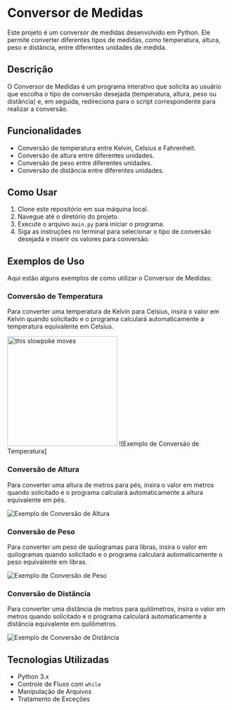 # Conversor de Medidas

Este projeto é um conversor de medidas desenvolvido em Python. Ele permite converter diferentes tipos de medidas, como temperatura, altura, peso e distância, entre diferentes unidades de medida.

## Descrição

O Conversor de Medidas é um programa interativo que solicita ao usuário que escolha o tipo de conversão desejada (temperatura, altura, peso ou distância) e, em seguida, redireciona para o script correspondente para realizar a conversão.

## Funcionalidades

- Conversão de temperatura entre Kelvin, Celsius e Fahrenheit.
- Conversão de altura entre diferentes unidades.
- Conversão de peso entre diferentes unidades.
- Conversão de distância entre diferentes unidades.

## Como Usar

1. Clone este repositório em sua máquina local.
2. Navegue até o diretório do projeto.
3. Execute o arquivo `main.py` para iniciar o programa.
4. Siga as instruções no terminal para selecionar o tipo de conversão desejada e inserir os valores para conversão.

## Exemplos de Uso

Aqui estão alguns exemplos de como utilizar o Conversor de Medidas:

### Conversão de Temperatura

Para converter uma temperatura de Kelvin para Celsius, insira o valor em Kelvin quando solicitado e o programa calculará automaticamente a temperatura equivalente em Celsius.


<img src="https://i.stack.imgur.com/SBv4T.gif" alt="this slowpoke moves"  width="250" />
![Exemplo de Conversão de Temperatura]

### Conversão de Altura

Para converter uma altura de metros para pés, insira o valor em metros quando solicitado e o programa calculará automaticamente a altura equivalente em pés.

![Exemplo de Conversão de Altura](exemplos/conversor_altura.png)

### Conversão de Peso

Para converter um peso de quilogramas para libras, insira o valor em quilogramas quando solicitado e o programa calculará automaticamente o peso equivalente em libras.

![Exemplo de Conversão de Peso](exemplos/conversor_peso.png)

### Conversão de Distância

Para converter uma distância de metros para quilômetros, insira o valor em metros quando solicitado e o programa calculará automaticamente a distância equivalente em quilômetros.

![Exemplo de Conversão de Distância](exemplos/conversor_distancia.png)

## Tecnologias Utilizadas

- Python 3.x
- Controle de Fluxo com `while`
- Manipulação de Arquivos
- Tratamento de Exceções
